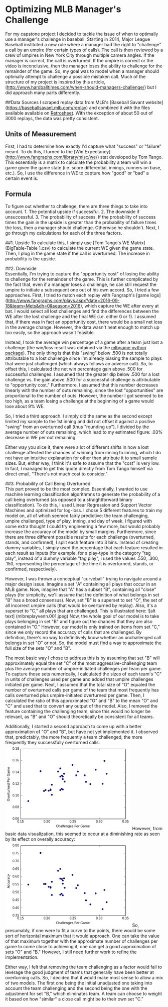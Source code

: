 # Optimizing MLB Manager's Challenge   

For my capstone project I decided to tackle the issue of when to optimally use a manager's challenge in baseball.
Starting in 2014, Major League Baseball instituted a new rule where a manager had the right to "challenge" a call by an umpire (for certain types of calls). 
The call is then reviewed by a crew of umpires in New York City through multiple camera angles. If the manager is correct, the call is overturned. If the umpire is correct or the video is inconclusive, then the manager loses the ability to challenge for the remainder of the game. So, my goal was to model when a manager should optimally attempt to challenge a possible mistaken call. Much of the structure of my project is inspired by this article, (http://www.hardballtimes.com/when-should-managers-challenge/) but I did approach many parts differently.    

##Data Sources
I scraped replay data from MLB's [Baseball Savant website] (https://baseballsavant.mlb.com/replay) and combined it with the files available available on [Retrosheet](http://retrosheet.org/Replay.htm). With the exception of about 50 out of 3000 replays, the data was pretty consistent. 

## Units of Measurement   
First, I had to determine how exactly I'd capture what "success" or "failure" meant. To do this, I turned to the [Win Expectancy] (http://www.fangraphs.com/library/misc/we/) stat developed by Tom Tango. This essentially is a matrix to calculate the probability a team will win a game given the game state (i.e. score differential, innings, runners on base, etc.). So, I use the difference in WE to capture how "good" or "bad" a certain event is.    

## Formula    
To figure out whether to challenge, there are three things to take into account. 1. The potential upside if successful. 2. The downside if unsuccessful. 3. The probability of success. If the probability of success times the gain in the upside is greater than the probability of failure times the loss, then a manager should challenge. Otherwise he shouldn't. Next, I go through my calculations for each of the three factors.   

##1. Upside 
To calculate this, I simply use [Tom Tango's WE Matrix] (BigTable-Table 1.csv) to calculate the current WE given the game state. Then, I plug in the game state if the call is overturned. The increase in probability is the upside. 

##2. Downside   
Essentially, I'm trying to capture the "opportunity cost" of losing the ability to challenge for the remainder of the game. This is further complicated by the fact that, even if a manager loses a challenge, he can still request the umpire to initiate a subsequent one out of his own accord. So, I tried a few approaches. First, I tried to match each replay with Fangraph's [game logs] (http://www.fangraphs.com/plays.aspx?date=2016-09-18&team=Mets&dh=0&season=2016), which capture the WE after every at bat. I would select all lost challenges and find the differences between the WE after the lost challenge and the final WE (i.e. either 0 or 1). I assumed that, if there was in fact an opportunity cost, there would be a small net loss in the average change. However, the data wasn't neat enough to match up too easily, so the approach wasn't feasible.     

Instead, I took the average win percentage of a game after a team just lost a challenge (the win/loss result was obtained via the [mlbgame python package](https://pypi.python.org/pypi/mlbgame/)). The only thing is that this "swing" below .500 is not totally attributable to a lost challenge since I'm already biasing the sample to plays that were just challenged (which always follows an adverse call). So, to offset this, I calculated the net win percentage gain above .500 for successful challenges. I assumed that the greater dip below .500 for a lost challenge vs. the gain above .500 for a successful challenge is attributable to "opportunity cost." Furthermore, I assumed that this number decreases linearly with the number of outs remaining, since the lost "opportunities" are proportional to the number of outs. However, the number I got seemed to be too high, as a team losing a challenge at the beginning of a game would lose about 9% WE.     

So, I tried a third approach. I simply did the same as the second except limited my sample to the 1st inning and did not offset it against a positive "swing" from an overturned call (thus "rounding up"). I divided by the average number of outs remaining, which lead to my estimated figure: .03% decrease in WE per out remaining.    

Either way you slice it, there were a lot of different shifts in how a lost challenge affected the chances of winning from inning to inning, which I do not have an intuitive explanation for other than attribute it to small sample sizes. But, either way, I think it's safe to assume that the "cost" is very low. In fact, I managed to get this quote directly from Tom Tango himself via direct email, "There's not much cost to consider."

##3. Probability of Call Being Overturned    
This part proved to be the most complex. Essentially, I wanted to use machine learning classification algorithmns to generate the probability of a call being overturned (as opposed to a straightforward binary classification). To do this, I used Linear Regression and Support Vector Machines and optimized for log-loss. I chose 5 different features to train my model on, all of which seemed fairly predictive: the team challenging, umpire challenged, type of play, inning, and day of week. I figured with some extra thought I could try engineering a few more, but would probably increase the accuracy of the model by small margins. Furthermore, since there are three different possible results for each challenge (overturned, stands, and confirmed), I split each feature into 3 bins. Instead of creating dummy variables, I simply used the percentage that each feature resulted in each result as inputs (for example, for a play-type in the category "tag play", instead of a dummy variable "tag play", I used the values .550, .300, .150, representing the percentage of the time it is overturned, stands, or confirmed, respectively).    

However, I was thrown a conceptual "curveball" trying to navigate around a major design issue. Imagine a set "A" containing all plays that occur in an MLB game. Now, imagine that "A" has a subset "B", containing all "close" plays (for simplicity, we'll assume that the definition of what belongs in set "B" has a broad consensus). Now, set "B" is a superset to set "O", the set of all incorrect umpire calls (that would be overturned by replay). Also, it's a superset to "C," all plays that are challenged. This is illustrated here: ![alt text] (mlbreplayvenn.001.jpeg) Now, the whole goal of our model is to take plays belonging in set "B" and figure out the chances that they are also contained in "O." However, our model is only trained on items from set "C," since we only record the accuracy of calls that are challenged. By definition, there's no way to definitively know whether an unchallenged call belongs in set "O" or not. So, the model must find a way to approximate the full size of the sets "O" and "B".    

The most basic way I chose to address this is by assuming that set "B" will approximately equal the set "C" of the most aggressive-challenging team plus the average number of umpire-initiated challenges per team per game. To capture those sets numerically, I calculated the sizes of each team's "C" in units of challenges used per game and added that umpire challenges initiated per game. Next, I assumed that the total size of "O" equaled the number of overturned calls per game of the team that most frequently has calls overturned plus umpire-initiated overturned per game. Then, I calculated the ratio of this approximated "O" and "B" to the mean "O" and "C" and used that to convert any output of the model. Also, I removed the feature containing the challenging team, since this would no longer be relevant, as "B" and "O" should theoretically be consistent for all teams.      

Additionally, I started a second approach to come up with a better approximation of "O" and "B", but have not yet implemented it. I observed that, predictably, the more frequently a team challenged, the more frequently they successfully overturned calls: ![](Kojak/spg:cpg.png) However, from basic data visualization, this seemed to occur at a diminishing rate as seen by its effect on overally accuracy: ![](Kojak/acc:cpg.png) So, presumably, if one were to fit a curve to the points, there would be some sort of horizontal maximum that it would approach. One can take the value of that maximum together with the approximate number of challenges per game to come close to achieving it, one can get a good approximation of sets "O" and "B." However, I still need further work to refine the implementation.  

Either way, I felt that removing the team challenging as a factor would fail to leverage the good judgment of teams that generally have been better at overturning calls. So, I decided that it would make most sense to allow a mix of two models. The first one being the initial unadjusted one taking into account the team challenging and the second being the one with the adjustment for set "B," which eliminates team. A team can choose to weight it based on how "similar" a close call might be to their own set "C."
